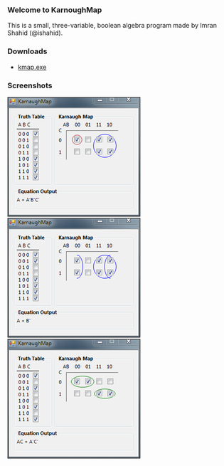 ### Welcome to KarnoughMap
This is a small, three-variable, boolean algebra program made by Imran Shahid (@ishahid).

### Downloads
* [kmap.exe](http://db.tt/tRotYevQ)

### Screenshots
<img src="images/screenshot1.png"  alt="Screenshot 1" height="269px" width="299px"><br>
<img src="images/screenshot2.png"  alt="Screenshot 2" height="269px" width="299px"><br>
<img src="images/screenshot3.png"  alt="Screenshot 3" height="269px" width="299px">
